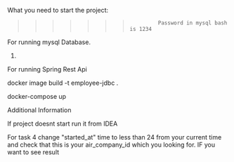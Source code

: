 


What you need to start the project:

>>>>>>>              Password in mysql bash  is 1234

For running mysql Database.

1) 

For running Spring Rest Api

docker image build -t employee-jdbc .

docker-compose up


Additional Information

If project doesnt start run it from IDEA

For task 4 change "started_at" time to less than 24 from your current time and check that this is your air_company_id which you looking for. IF you want to see result
